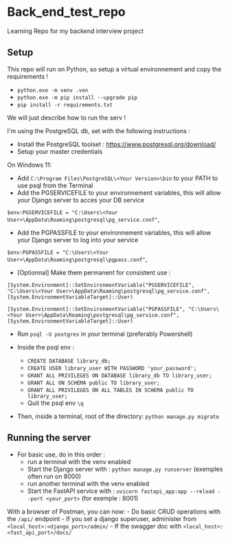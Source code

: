 # Back_end_test_repo
Learning Repo for my backend interview project

## Setup
This repo will run on Python, so setup a virtual environnement and copy the requirements !
- `python.exe -m venv .ven`
- `python.exe -m pip install --upgrade pip`
- `pip install -r requirements.txt`

We will just describe how to run the serv !

I'm using the PostgreSQL db, set with the following instructions :

- Install the PostgreSQL toolset : https://www.postgresql.org/download/
- Setup your master credentials

On Windows 11:
- Add `C:\Program Files\PostgreSQL\<Your Version>\bin` to your PATH to use psql from the Terminal
- Add the PGSERVICEFILE to your environnement variables, this will allow your Django server to acces your DB service 


`$env:PGSERVICEFILE = "C:\Users\<Your User>\AppData\Roaming\postgresql\pg_service.conf"`,


- Add the PGPASSFILE to your environnement variables, this will allow your Django server to log into your service


`$env:PGPASSFILE = "C:\Users\<Your User>\AppData\Roaming\postgresql\pgpass.conf"`,


- [Optionnal] Make them permanent for consistent use :


`[System.Environment]::SetEnvironmentVariable("PGSERVICEFILE", "C:\Users\<Your User>\AppData\Roaming\postgresql\pg_service.conf", [System.EnvironmentVariableTarget]::User)`


`[System.Environment]::SetEnvironmentVariable("PGPASSFILE", "C:\Users\<Your User>\AppData\Roaming\postgresql\pg_service.conf", [System.EnvironmentVariableTarget]::User)`


- Run `psql -U postgres` in your terminal (preferably Powershell)
- Inside the psql env : 
    - `CREATE DATABASE library_db;`
    - `CREATE USER library_user WITH PASSWORD 'your_password';`
    - `GRANT ALL PRIVILEGES ON DATABASE library_db TO library_user;`
    - `GRANT ALL ON SCHEMA public TO library_user;`
    - `GRANT ALL PRIVILEGES ON ALL TABLES IN SCHEMA public TO library_user;`
    - Quit the psql env `\q`

- Then, inside a terminal, root of the directory: `python manage.py migrate`

## Running the server

- For basic use, do in this order :
    - run a terminal with the venv enabled
    - Start the Django server with : `python manage.py runserver` (exemples often run on 8000)
    - run another terminal with the venv enabled
    - Start the FastAPI service with : `uvicorn fastapi_app:app --reload --port <your_port>` (for exemple : 8001)

With a browser of Postman, you can now:
    - Do basic CRUD operations with the `/api/` endpoint
    - If you set a django superuser, administer from `<local_host>:<django_port>/admin/`
    - If the swagger doc with `<local_host>:<fast_api_port>/docs/`




